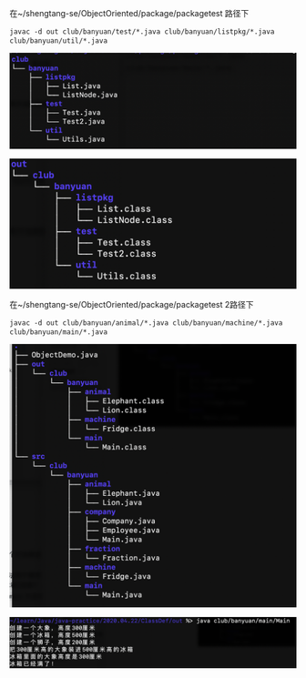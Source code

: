 在~/shengtang-se/ObjectOriented/package/packagetest 路径下
```
javac -d out club/banyuan/test/*.java club/banyuan/listpkg/*.java club/banyuan/util/*.java
```

![](https://github.com/Sunxiao1995/learn/blob/master/photo/18.png)



![](https://github.com/Sunxiao1995/learn/blob/master/photo/19.png)



在~/shengtang-se/ObjectOriented/package/packagetest 2路径下

```
javac -d out club/banyuan/animal/*.java club/banyuan/machine/*.java club/banyuan/main/*.java
```

![](https://github.com/Sunxiao1995/learn/blob/master/photo/20.png)

 ![](https://github.com/Sunxiao1995/learn/blob/master/photo/21.png)

